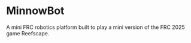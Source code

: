 # MinnowBot
A mini FRC robotics platform built to play a mini version of the FRC 2025 game Reefscape.

